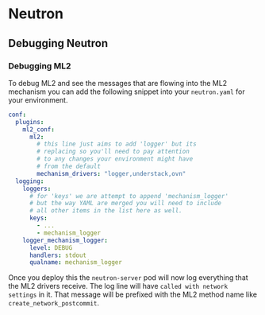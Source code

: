 # Neutron

## Debugging Neutron

### Debugging ML2

To debug ML2 and see the messages that are flowing into the ML2
mechanism you can add the following snippet into your `neutron.yaml`
for your environment.

```yaml
conf:
  plugins:
    ml2_conf:
      ml2:
        # this line just aims to add 'logger' but its
        # replacing so you'll need to pay attention
        # to any changes your environment might have
        # from the default
        mechanism_drivers: "logger,understack,ovn"
  logging:
    loggers:
      # for 'keys' we are attempt to append 'mechanism_logger'
      # but the way YAML are merged you will need to include
      # all other items in the list here as well.
      keys:
        - ...
        - mechanism_logger
    logger_mechanism_logger:
      level: DEBUG
      handlers: stdout
      qualname: mechanism_logger
```

Once you deploy this the `neutron-server` pod will now log everything that the
ML2 drivers receive. The log line will have `called with network settings` in it.
That message will be prefixed with the ML2 method name like `create_network_postcommit`.
